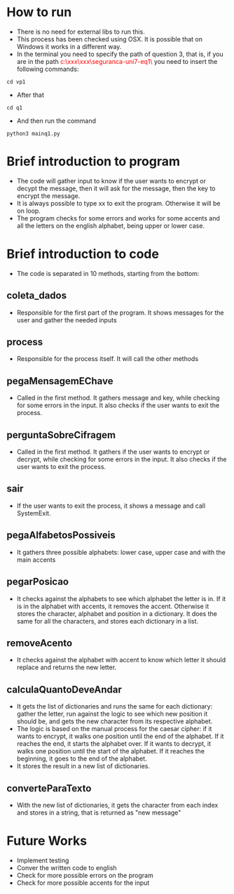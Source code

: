 # How to run

- There is no need for external libs to run this.
- This process has been checked using OSX. It is possible that on Windows it works in a different way.
- In the terminal you need to specify the path of question 3, that is, if you are in the path <span style='color: red'>c:\xxx\xxx\seguranca-uni7-eq1\ </span> you need to insert the following commands:

```
cd vp1
```
- After that
```
cd q1
```
- And then run the command

```
python3 mainq1.py
```

# Brief introduction to program

- The code will gather input to know if the user wants to encrypt or decypt the message, then it will ask for the message, then the key to encrypt the message. 
- It is always possible to type xx to exit the program. Otherwise it will be on loop.
- The program checks for some errors and works for some accents and all the letters on the english alphabet, being upper or lower case.

# Brief introduction to code
- The code is separated in 10 methods, starting from the bottom:

## coleta_dados
- Responsible for the first part of the program. It shows messages for the user and gather the needed inputs

## process
- Responsible for the process itself. It will call the other methods

## pegaMensagemEChave
- Called in the first method. It gathers message and key, while checking for some errors in the input. It also checks if the user wants to exit the process.

## perguntaSobreCifragem
- Called in the first method. It gathers if the user wants to encrypt or decrypt, while checking for some errors in the input. It also checks if the user wants to exit the process.

## sair
- If the user wants to exit the process, it shows a message and call SystemExit.

## pegaAlfabetosPossiveis
- It gathers three possible alphabets: lower case, upper case and with the main accents

## pegarPosicao
- It checks against the alphabets to see which alphabet the letter is in. If it is in the alphabet with accents, it removes the accent. Otherwise it stores the character, alphabet and position in a dictionary. It does the same for all the characters, and stores each dictionary in a list.

## removeAcento
- It checks against the alphabet with accent to know which letter it should replace and returns the new letter.

## calculaQuantoDeveAndar
- It gets the list of dictionaries and runs the same for each dictionary: gather the letter, run against the logic to see which new position it should be, and gets the new character from its respective alphabet.
- The logic is based on the manual process for the caesar cipher: if it wants to encrypt, it walks one position until the end of the alphabet. If it reaches the end, it starts the alphabet over. If it wants to decrypt, it walks one position until the start of the alphabet. If it reaches the beginning, it goes to the end of the alphabet.
- It stores the result in a new list of dictionaries.

## converteParaTexto
- With the new list of dictionaries, it gets the character from each index and stores in a string, that is returned as "new message"

# Future Works
- Implement testing
- Conver the written code to english
- Check for more possible errors on the program
- Check for more possible accents for the input 



